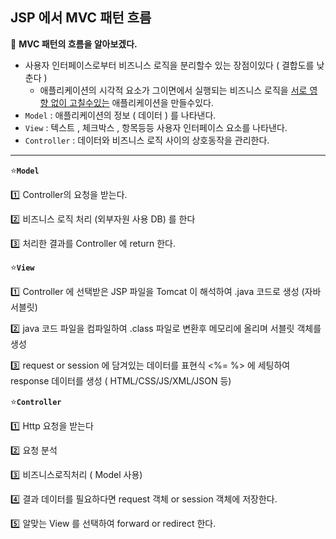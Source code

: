 ## JSP 에서 MVC 패턴 흐름



:rocket: **MVC 패턴의 흐름을 알아보겠다.**

* 사용자 인터페이스로부터 비즈니스 로직을 분리할수 있는 장점이있다 ( 결합도를 낮춘다 )
  * 애플리케이션의 시각적 요소가 그이면에서 실행되는 비즈니스 로직을 <u>서로 영향 없이 고칠수있는</u> 애플리케이션을 만들수있다.
* `Model` : 애플리케이션의 정보 ( 데이터 ) 를 나타낸다.
* `View` : 텍스트 , 체크박스 , 항목등등 사용자 인터페이스 요소를 나타낸다.
* `Controller` : 데이터와 비즈니스 로직 사이의 상호동작을 관리한다.

***





:star:**`Model`**

:one: Controller의 요청을 받는다.

:two: 비즈니스 로직 처리 (외부자원 사용 DB) 를 한다

:three: 처리한 결과를 Controller 에 return 한다.



:star:**`View`**

:one: Controller 에 선택받은 JSP 파일을 Tomcat 이 해석하여 .java 코드로 생성 (자바 서블릿)

:two: java 코드 파일을 컴파일하여 .class 파일로 변환후 메모리에 올리며 서블릿 객체를 생성

:three: request or session 에 담겨있는 데이터를 표현식 <%= %> 에 세팅하여 response 데이터를 생성 (     	HTML/CSS/JS/XML/JSON 등)



:star:**`Controller`**

:one: Http 요청을 받는다

:two: 요청 분석

:three: 비즈니스로직처리 ( Model 사용)

:four: 결과 데이터를 필요하다면 request 객체 or session 객체에  저장한다.

:five: 알맞는 View 를 선택하여 forward or redirect 한다.







